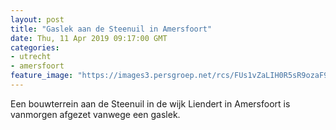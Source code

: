 ```yaml
---
layout: post
title: "Gaslek aan de Steenuil in Amersfoort"
date: Thu, 11 Apr 2019 09:17:00 GMT
categories: 
- utrecht 
- amersfoort 
feature_image: "https://images3.persgroep.net/rcs/FUs1vZaLIH0R5sR9ozaF9RgP-Tg/diocontent/145297461/_fitwidth/400/?appId=21791a8992982cd8da851550a453bd7f&quality=0.7"
---
```


Een bouwterrein aan de Steenuil in de wijk Liendert in Amersfoort is vanmorgen afgezet vanwege een gaslek.
